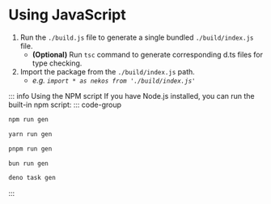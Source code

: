 # Using JavaScript

1. Run the `./build.js` file to generate a single bundled `./build/index.js` file.
    - **(Optional)** Run `tsc` command to generate corresponding d.ts files for type checking.
2. Import the package from the `./build/index.js` path.
    - *e.g. `import * as nekos from './build/index.js'`*

::: info Using the NPM script
If you have Node.js installed, you can run the built-in npm script:
::: code-group
```sh [npm]
npm run gen
```
```sh [yarn]
yarn run gen
```
```sh [pnpm]
pnpm run gen
```
```sh [bun]
bun run gen
```
```sh [deno]
deno task gen
```
:::
